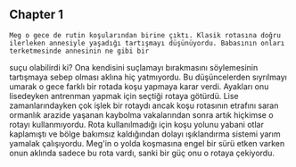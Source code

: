 ## Chapter 1

    Meg o gece de rutin koşularından birine çıktı. Klasik rotasına doğru ilerleken annesiyle yaşadığı tartışmayı düşünüyordu. Babasının onları terketmesinde annesinin ne gibi bir
suçu olabilirdi ki? Ona kendisini suçlamayı bırakmasını söylemesinin tartışmaya sebep olması aklına hiç yatmıyordu. Bu düşüncelerden sıyrılmayı umarak o gece farklı bir rotada koşu yapmaya karar verdi. Ayakları onu lisedeyken antrenman yapmak için seçtiği rotaya götürdü. Lise zamanlarındayken çok işlek bir rotaydı ancak koşu rotasının etrafını saran ormanlık arazide yaşanan kaybolma vakalarından sonra artık hiçkimse o rotayı kullanmıyordu. Rota kullanılmadığı için koşu yolunu yabani otlar kaplamıştı ve bölge bakımsız kaldığından dolayı ışıklandırma sistemi yarım yamalak çalışıyordu. Meg'in o yolda koşmasına engel bir sürü etken varken onun aklında sadece bu rota vardı, sanki bir güç onu o rotaya çekiyordu.